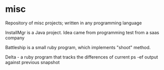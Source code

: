 misc
====
Repository of misc projects; written in any programming language

InstallMgr is a Java project. Idea came from programming test from a saas company

Battleship is a small ruby program, which implements "shoot" method.

Delta - a ruby program that tracks the differences of current ps -ef output against previous snapshot 
